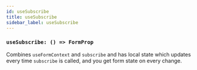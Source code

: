 ```yaml
---
id: useSubscribe
title: useSubscribe
sidebar_label: useSubscribe
---
```


### `useSubscribe: () => FormProp`

Combines `useFormContext` and `subscribe` and has local state which updates every time `subscribe` is called, and you get form state on every change.
